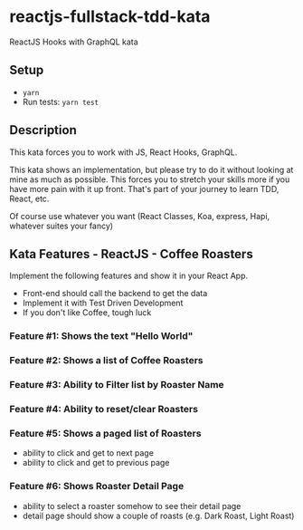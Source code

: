 # reactjs-fullstack-tdd-kata
ReactJS Hooks with GraphQL kata

## Setup
- `yarn`
- Run tests: `yarn test`

## Description
This kata forces you to work with JS, React Hooks, GraphQL.

This kata shows an implementation, but please try to do it without looking at mine as much as possible.  This forces you to stretch your skills more if you have more pain with it up front.  That's part of your journey to learn TDD, React, etc.

Of course use whatever you want (React Classes, Koa, express, Hapi, whatever suites your fancy)

## Kata Features - ReactJS - Coffee Roasters
Implement the following features and show it in your React App.

- Front-end should call the backend to get the data
- Implement it with Test Driven Development
- If you don't like Coffee, tough luck


### Feature #1: Shows the text "Hello World"
### Feature #2: Shows a list of Coffee Roasters
### Feature #3: Ability to Filter list by Roaster Name
### Feature #4: Ability to reset/clear Roasters
### Feature #5: Shows a paged list of Roasters
- ability to click and get to next page
- ability to click and get to previous page
### Feature #6: Shows Roaster Detail Page
- ability to select a roaster somehow to see their detail page
- detail page should show a couple of roasts (e.g. Dark Roast, Light Roast)
